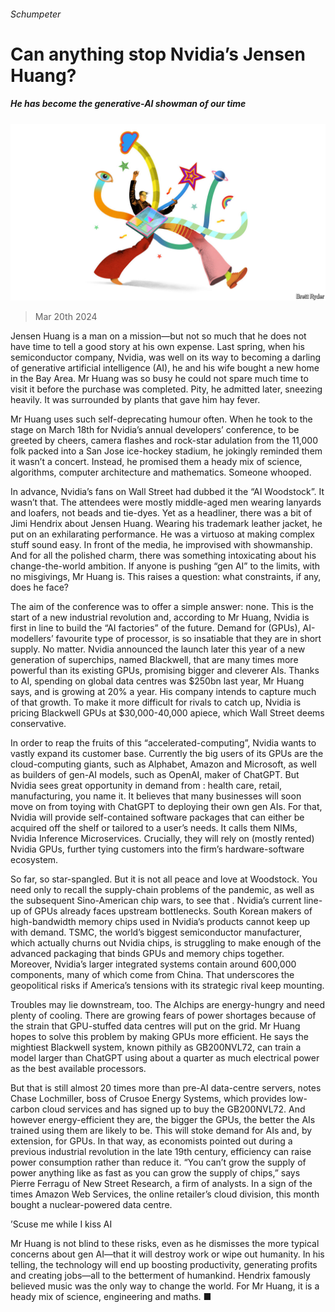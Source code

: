###### Schumpeter

# Can anything stop Nvidia’s Jensen Huang? 

##### He has become the generative-AI showman of our time 

![image](images/20240323_WBD000.jpg) 

> Mar 20th 2024 

Jensen Huang is a man on a mission—but not so much that he does not have time to tell a good story at his own expense. Last spring, when his semiconductor company, Nvidia, was well on its way to becoming a darling of generative artificial intelligence (AI), he and his wife bought a new home in the Bay Area. Mr Huang was so busy he could not spare much time to visit it before the purchase was completed. Pity, he admitted later, sneezing heavily. It was surrounded by plants that gave him hay fever. 

Mr Huang uses such self-deprecating humour often. When he took to the stage on March 18th for Nvidia’s annual developers’ conference, to be greeted by cheers, camera flashes and rock-star adulation from the 11,000 folk packed into a San Jose ice-hockey stadium, he jokingly reminded them it wasn’t a concert. Instead, he promised them a heady mix of science, algorithms, computer architecture and mathematics. Someone whooped. 

In advance, Nvidia’s fans on Wall Street had dubbed it the “AI Woodstock”. It wasn’t that. The attendees were mostly middle-aged men wearing lanyards and loafers, not beads and tie-dyes. Yet as a headliner, there was a bit of Jimi Hendrix about Jensen Huang. Wearing his trademark leather jacket, he put on an exhilarating performance. He was a virtuoso at making complex stuff sound easy. In front of the media, he improvised with showmanship. And for all the polished charm, there was something intoxicating about his change-the-world ambition. If anyone is pushing “gen AI” to the limits, with no misgivings, Mr Huang is. This raises a question: what constraints, if any, does he face?

The aim of the conference was to offer a simple answer: none. This is the start of a new industrial revolution and, according to Mr Huang, Nvidia is first in line to build the “AI factories” of the future. Demand for  (GPUs), AI-modellers’ favourite type of processor, is so insatiable that they are in short supply. No matter. Nvidia announced the launch later this year of a new generation of superchips, named Blackwell, that are many times more powerful than its existing GPUs, promising bigger and cleverer AIs. Thanks to AI, spending on global data centres was $250bn last year, Mr Huang says, and is growing at 20% a year. His company intends to capture much of that growth. To make it more difficult for rivals to catch up, Nvidia is pricing Blackwell GPUs at $30,000-40,000 apiece, which Wall Street deems conservative.

In order to reap the fruits of this “accelerated-computing”, Nvidia wants to vastly expand its customer base. Currently the big users of its GPUs are the cloud-computing giants, such as Alphabet, Amazon and Microsoft, as well as builders of gen-AI models, such as OpenAI, maker of ChatGPT. But Nvidia sees great opportunity in demand from : health care, retail, manufacturing, you name it. It believes that many businesses will soon move on from toying with ChatGPT to deploying their own gen AIs. For that, Nvidia will provide self-contained software packages that can either be acquired off the shelf or tailored to a user’s needs. It calls them NIMs, Nvidia Inference Microservices. Crucially, they will rely on (mostly rented) Nvidia GPUs, further tying customers into the firm’s hardware-software ecosystem.

So far, so star-spangled. But it is not all peace and love at Woodstock. You need only to recall the supply-chain problems of the pandemic, as well as the subsequent Sino-American chip wars, to see that . Nvidia’s current line-up of GPUs already faces upstream bottlenecks. South Korean makers of high-bandwidth memory chips used in Nvidia’s products cannot keep up with demand. TSMC, the world’s biggest semiconductor manufacturer, which actually churns out Nvidia chips, is struggling to make enough of the advanced packaging that binds GPUs and memory chips together. Moreover, Nvidia’s larger integrated systems contain around 600,000 components, many of which come from China. That underscores the geopolitical risks if America’s tensions with its strategic rival keep mounting. 

Troubles may lie downstream, too. The AIchips are energy-hungry and need plenty of cooling. There are growing fears of power shortages because of the strain that GPU-stuffed data centres will put on the grid. Mr Huang hopes to solve this problem by making GPUs more efficient. He says the mightiest Blackwell system, known pithily as GB200NVL72, can train a model larger than ChatGPT using about a quarter as much electrical power as the best available processors. 

But that is still almost 20 times more than pre-AI data-centre servers, notes Chase Lochmiller, boss of Crusoe Energy Systems, which provides low-carbon cloud services and has signed up to buy the GB200NVL72. And however energy-efficient they are, the bigger the GPUs, the better the AIs trained using them are likely to be. This will stoke demand for AIs and, by extension, for GPUs. In that way, as economists pointed out during a previous industrial revolution in the late 19th century, efficiency can raise power consumption rather than reduce it. “You can’t grow the supply of power anything like as fast as you can grow the supply of chips,” says Pierre Ferragu of New Street Research, a firm of analysts. In a sign of the times Amazon Web Services, the online retailer’s cloud division, this month bought a nuclear-powered data centre.

’Scuse me while I kiss AI

Mr Huang is not blind to these risks, even as he dismisses the more typical concerns about gen AI—that it will destroy work or wipe out humanity. In his telling, the technology will end up boosting productivity, generating profits and creating jobs—all to the betterment of humankind. Hendrix famously believed music was the only way to change the world. For Mr Huang, it is a heady mix of science, engineering and maths. ■






